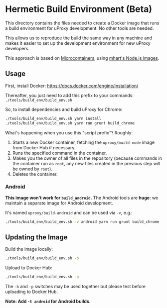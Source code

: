# Hermetic Build Environment (Beta)

This directory contains the files needed to create a Docker image that runs a
build environment for uProxy development. No other tools are needed.

This allows us to reproduce the build the same way in any machine and makes it
easier to set up the development environment for new uProxy developers.

This approach is based on [Microcontainers](https://www.iron.io/microcontainers-tiny-portable-containers/), using [mhart's Node.js images](https://github.com/mhart/alpine-node).

## Usage

First, install Docker:
https://docs.docker.com/engine/installation/

Thereafter, you just need to add this prefix to your commands: `./tools/build_env/build_env.sh`

So, to install dependencies and build uProxy for Chrome:
```bash
./tools/build_env/build_env.sh yarn install
./tools/build_env/build_env.sh yarn run grunt build_chrome
```

What's happening when you use this "script prefix"? Roughly:

 1. Starts a new Docker container, fetching the `uproxy/build-node` image from Docker Hub if necessary.
 1. Runs the specified command in the container.
 1. Makes you the owner of all files in the repository (because commands in the container run as `root`, any new files created in the previous step will be owned by `root`).
 1. Deletes the container.

### Android

**This image won't work for `build_android`.** The Android tools are **huge**: we maintain a separate image for Android development.

It's named `uproxy/build-android` and can be used via `-v`, e.g.:
```bash
./tools/build_env/build_env.sh -v android yarn run grunt build_chrome
```

## Updating the Image

Build the image locally:

```bash
./tools/build_env/build_env.sh -b
```

Upload to Docker Hub:
```bash
./tools/build_env/build_env.sh -p
```

The `-b` and `-p` switches may be used together but please test before uploading to Docker Hub.

**Note: Add `-t android` for Android builds.**
